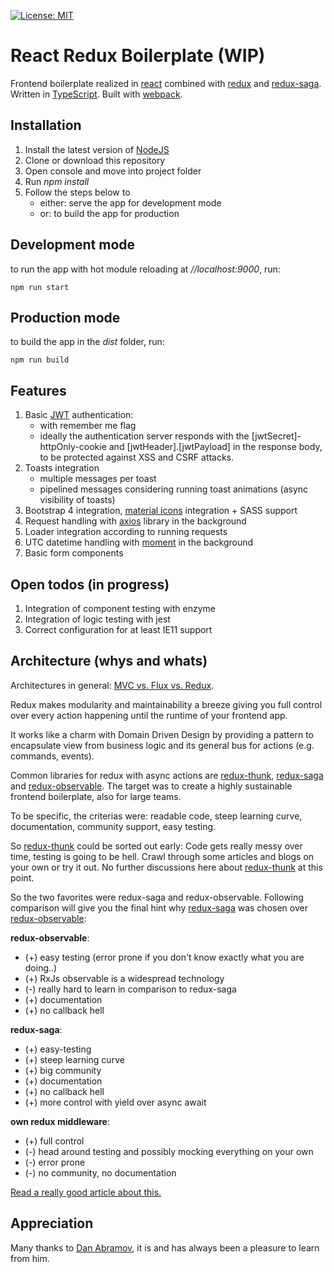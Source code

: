 [![License: MIT](https://img.shields.io/badge/License-MIT-green.svg)](https://opensource.org/licenses/MIT)


# React Redux Boilerplate (WIP)
Frontend boilerplate realized in [react](https://reactjs.org/) combined with [redux](http://redux.js.org/) and [redux-saga](http://redux-saga.js.org).
Written in [TypeScript](http://typescriptlang.org). Built with [webpack](http://webpack.js.org).
 
## Installation
1. Install the latest version of [NodeJS](http://nodejs.org/en/download/)
2. Clone or download this repository
3. Open console and move into project folder
4. Run *npm install*
5. Follow the steps below to
   - either: serve the app for development mode
   - or: to build the app for production

## Development mode
to run the app with hot module reloading at *//localhost:9000*, run:

    npm run start

## Production mode
to build the app in the *dist* folder, run:

    npm run build
    
## Features
1. Basic [JWT](http://jwt.io) authentication:
    - with remember me flag
    - ideally the authentication server responds with the [jwtSecret]-httpOnly-cookie and [jwtHeader].[jwtPayload] in the response body, to be protected against XSS and CSRF attacks.
2. Toasts integration
    - multiple messages per toast
    - pipelined messages considering running toast animations (async visibility of toasts)
3. Bootstrap 4 integration, [material icons](http://material.io/resources/icons/) integration + SASS support
4. Request handling with [axios](http://npmjs.com/package/axios) library in the background
5. Loader integration according to running requests
6. UTC datetime handling with [moment](http://momentjs.com) in the background 
7. Basic form components
  
## Open todos (in progress)
1. Integration of component testing with enzyme
2. Integration of logic testing with jest
3. Correct configuration for at least IE11 support

## Architecture (whys and whats)
Architectures in general: [MVC vs. Flux vs. Redux](https://www.clariontech.com/blog/mvc-vs-flux-vs-redux-the-real-differences).

Redux makes modularity and maintainability a breeze giving you full control over every action happening until the runtime of your frontend app.

It works like a charm with Domain Driven Design by providing a pattern to encapsulate view from business logic and its general bus for actions (e.g. commands, events).

Common libraries for redux with async actions are [redux-thunk](https://www.npmjs.com/package/redux-thunk), [redux-saga](http://redux-saga.js.org) and [redux-observable](http://redux-observable.js.org).
The target was to create a highly sustainable frontend boilerplate, also for large teams.

To be specific, the criterias were: readable code, steep learning curve, documentation, community support, easy testing.

So [redux-thunk](https://www.npmjs.com/package/redux-thunk) could be sorted out early: Code gets really messy over time, testing is going to be hell.
Crawl through some articles and blogs on your own or try it out. No further discussions here about [redux-thunk](https://www.npmjs.com/package/redux-thunk) at this point.

So the two favorites were redux-saga and redux-observable.
Following comparison will give you the final hint why [redux-saga](http://redux-saga.js.org) was chosen over [redux-observable](http://redux-observable.js.org):

**redux-observable**:
- (+) easy testing (error prone if you don't know exactly what you are doing..)
- (+) RxJs observable is a widespread technology
- (-) really hard to learn in comparison to redux-saga
- (+) documentation
- (+) no callback hell

**redux-saga**:
- (+) easy-testing
- (+) steep learning curve
- (+) big community
- (+) documentation
- (+) no callback hell
- (+) more control with yield over async await

**own redux middleware**:
- (+) full control 
- (-) head around testing and possibly mocking everything on your own
- (-) error prone
- (-) no community, no documentation

[Read a really good article about this.](https://shift.infinite.red/redux-observable-epics-vs-redux-sagas-8e53610c0eda)

## Appreciation
Many thanks to [Dan Abramov](http://github.com/gaearon), it is and has always been a pleasure to learn from him.

